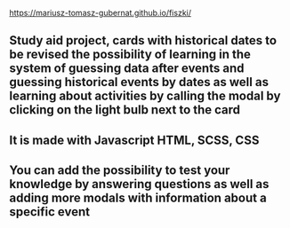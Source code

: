 https://mariusz-tomasz-gubernat.github.io/fiszki/

## Study aid project, cards with historical dates to be revised the possibility of learning in the system of guessing data after events and guessing historical events by dates as well as learning about activities by calling the modal by clicking on the light bulb next to the card

## It is made with Javascript HTML, SCSS, CSS

## You can add the possibility to test your knowledge by answering questions as well as adding more modals with information about a specific event